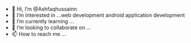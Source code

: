 - 👋 Hi, I’m @Ashfaqhussainn
- 👀 I’m interested in ...web development android application development 
- 🌱 I’m currently learning ...
- 💞️ I’m looking to collaborate on ...
- 📫 How to reach me ...

<!---
Ashfaqhussainn/Ashfaqhussainn is a ✨ special ✨ repository because its `README.md` (this file) appears on your GitHub profile.
You can click the Preview link to take a look at your changes.
--->

